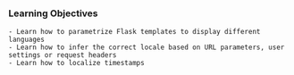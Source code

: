 ### Learning Objectives
	- Learn how to parametrize Flask templates to display different languages
	- Learn how to infer the correct locale based on URL parameters, user settings or request headers
	- Learn how to localize timestamps
